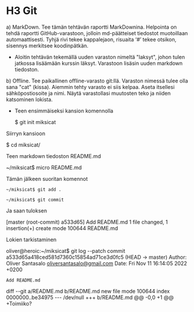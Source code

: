 # H3 Git
a) MarkDown. Tee tämän tehtävän raportti MarkDownina. Helpointa on tehdä raportti GitHub-varastoon, jolloin md-päätteiset tiedostot muotoillaan automaattisesti. Tyhjä rivi tekee kappalejaon, risuaita ‘#’ tekee otsikon, sisennys merkitsee koodinpätkän.

- Aloitin tehtävän tekemällä uuden varaston nimeltä "laksyt", johon tulen jatkossa lisäämään kurssin läksyt. Varastoon lisäsin uuden markdown tiedoston.

b) Offline. Tee paikallinen offline-varasto git:llä. Varaston nimessä tulee olla sana "cat" (kissa). Aiemmin tehty varasto ei siis kelpaa. Aseta itsellesi sähköpostiosoite ja nimi. Näytä varastollasi muutosten teko ja niiden katsominen lokista.

- Teen ensimmäiseksi kansion komennolla

   $ git init miksicat

Siirryn kansioon

   $ cd miksicat/

Teen markdown tiedoston README.md

   ~/miksicat$ micro README.md

Tämän jälkeen suoritan komennot

    ~/miksicat$ git add .

    ~/miksicat$ git commit
  
Ja saan tuloksen 

   [master (root-commit) a533d65] Add README.md
     1 file changed, 1 insertion(+)
    create mode 100644 README.md
 
 Lokien tarkistaminen
 
   oliver@heroic:~/miksicat$ git log --patch
   commit a533d65a418ced581d7360c15854ad71ce3d0fc5 (HEAD -> master)
   Author: Oliver Santasalo <oliversantasalo@gmail.com>
   Date:   Fri Nov 11 16:14:05 2022 +0200

    Add README.md

   diff --git a/README.md b/README.md
   new file mode 100644
   index 0000000..be34975
   --- /dev/null
   +++ b/README.md
   @@ -0,0 +1 @@
   +Toimiiko?
